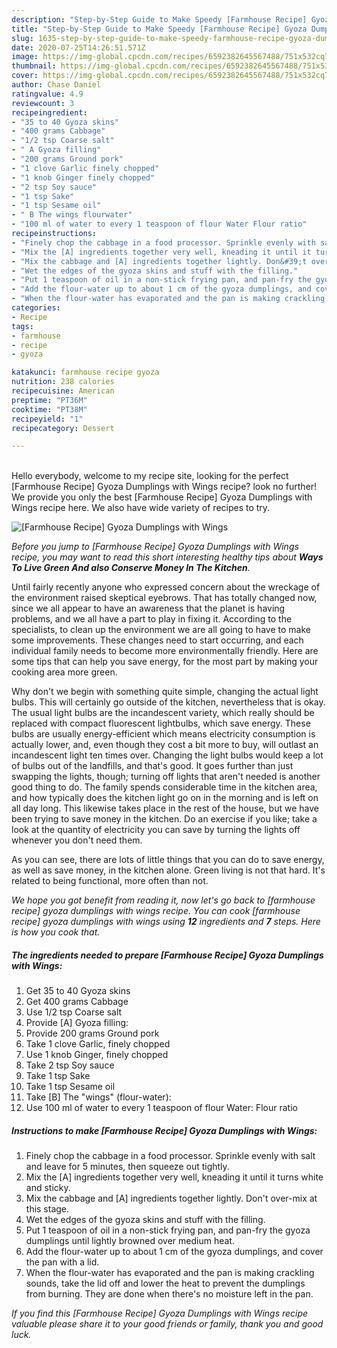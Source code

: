 ```yaml
---
description: "Step-by-Step Guide to Make Speedy [Farmhouse Recipe] Gyoza Dumplings with Wings"
title: "Step-by-Step Guide to Make Speedy [Farmhouse Recipe] Gyoza Dumplings with Wings"
slug: 1635-step-by-step-guide-to-make-speedy-farmhouse-recipe-gyoza-dumplings-with-wings
date: 2020-07-25T14:26:51.571Z
image: https://img-global.cpcdn.com/recipes/6592382645567488/751x532cq70/farmhouse-recipe-gyoza-dumplings-with-wings-recipe-main-photo.jpg
thumbnail: https://img-global.cpcdn.com/recipes/6592382645567488/751x532cq70/farmhouse-recipe-gyoza-dumplings-with-wings-recipe-main-photo.jpg
cover: https://img-global.cpcdn.com/recipes/6592382645567488/751x532cq70/farmhouse-recipe-gyoza-dumplings-with-wings-recipe-main-photo.jpg
author: Chase Daniel
ratingvalue: 4.9
reviewcount: 3
recipeingredient:
- "35 to 40 Gyoza skins"
- "400 grams Cabbage"
- "1/2 tsp Coarse salt"
- " A Gyoza filling"
- "200 grams Ground pork"
- "1 clove Garlic finely chopped"
- "1 knob Ginger finely chopped"
- "2 tsp Soy sauce"
- "1 tsp Sake"
- "1 tsp Sesame oil"
- " B The wings flourwater"
- "100 ml of water to every 1 teaspoon of flour Water Flour ratio"
recipeinstructions:
- "Finely chop the cabbage in a food processor. Sprinkle evenly with salt and leave for 5 minutes, then squeeze out tightly."
- "Mix the [A] ingredients together very well, kneading it until it turns white and sticky."
- "Mix the cabbage and [A] ingredients together lightly. Don&#39;t over-mix at this stage."
- "Wet the edges of the gyoza skins and stuff with the filling."
- "Put 1 teaspoon of oil in a non-stick frying pan, and pan-fry the gyoza dumplings until lightly browned over medium heat."
- "Add the flour-water up to about 1 cm of the gyoza dumplings, and cover the pan with a lid."
- "When the flour-water has evaporated and the pan is making crackling sounds, take the lid off and lower the heat to prevent the dumplings from burning. They are done when there&#39;s no moisture left in the pan."
categories:
- Recipe
tags:
- farmhouse
- recipe
- gyoza

katakunci: farmhouse recipe gyoza 
nutrition: 238 calories
recipecuisine: American
preptime: "PT36M"
cooktime: "PT38M"
recipeyield: "1"
recipecategory: Dessert

---
```

<br>
Hello everybody, welcome to my recipe site, looking for the perfect [Farmhouse Recipe] Gyoza Dumplings with Wings recipe? look no further! We provide you only the best [Farmhouse Recipe] Gyoza Dumplings with Wings recipe here. We also have wide variety of recipes to try.
<br>


![[Farmhouse Recipe] Gyoza Dumplings with Wings](https://img-global.cpcdn.com/recipes/6592382645567488/751x532cq70/farmhouse-recipe-gyoza-dumplings-with-wings-recipe-main-photo.jpg)

<i>Before you jump to [Farmhouse Recipe] Gyoza Dumplings with Wings recipe, you may want to read this short interesting healthy tips about 
<strong>Ways To Live Green And also Conserve Money In The Kitchen</strong>.</i>
</br>

Until fairly recently anyone who expressed concern about the wreckage of the environment raised skeptical eyebrows. That has totally changed now, since we all appear to have an awareness that the planet is having problems, and we all have a part to play in fixing it. According to the specialists, to clean up the environment we are all going to have to make some improvements. These changes need to start occurring, and each individual family needs to become more environmentally friendly. Here are some tips that can help you save energy, for the most part by making your cooking area more green.

Why don't we begin with something quite simple, changing the actual light bulbs. This will certainly go outside of the kitchen, nevertheless that is okay. The usual light bulbs are the incandescent variety, which really should be replaced with compact fluorescent lightbulbs, which save energy. These bulbs are usually energy-efficient which means electricity consumption is actually lower, and, even though they cost a bit more to buy, will outlast an incandescent light ten times over. Changing the light bulbs would keep a lot of bulbs out of the landfills, and that's good. It goes further than just swapping the lights, though; turning off lights that aren't needed is another good thing to do. The family spends considerable time in the kitchen area, and how typically does the kitchen light go on in the morning and is left on all day long. This likewise takes place in the rest of the house, but we have been trying to save money in the kitchen. Do an exercise if you like; take a look at the quantity of electricity you can save by turning the lights off whenever you don't need them.

As you can see, there are lots of little things that you can do to save energy, as well as save money, in the kitchen alone. Green living is not that hard. It's related to being functional, more often than not.


<i>We hope you got benefit from reading it, now let's go back to [farmhouse recipe] gyoza dumplings with wings recipe. You can cook [farmhouse recipe] gyoza dumplings with wings using <strong>12</strong> ingredients and <strong>7</strong> steps. Here is how you cook that.
</i>

##### The ingredients needed to prepare [Farmhouse Recipe] Gyoza Dumplings with Wings:

1. Get 35 to 40 Gyoza skins
1. Get 400 grams Cabbage
1. Use 1/2 tsp Coarse salt
1. Provide  [A] Gyoza filling:
1. Provide 200 grams Ground pork
1. Take 1 clove Garlic, finely chopped
1. Use 1 knob Ginger, finely chopped
1. Take 2 tsp Soy sauce
1. Take 1 tsp Sake
1. Take 1 tsp Sesame oil
1. Take  [B] The &#34;wings&#34; (flour-water):
1. Use 100 ml of water to every 1 teaspoon of flour Water: Flour ratio


##### Instructions to make [Farmhouse Recipe] Gyoza Dumplings with Wings:

1. Finely chop the cabbage in a food processor. Sprinkle evenly with salt and leave for 5 minutes, then squeeze out tightly.
1. Mix the [A] ingredients together very well, kneading it until it turns white and sticky.
1. Mix the cabbage and [A] ingredients together lightly. Don&#39;t over-mix at this stage.
1. Wet the edges of the gyoza skins and stuff with the filling.
1. Put 1 teaspoon of oil in a non-stick frying pan, and pan-fry the gyoza dumplings until lightly browned over medium heat.
1. Add the flour-water up to about 1 cm of the gyoza dumplings, and cover the pan with a lid.
1. When the flour-water has evaporated and the pan is making crackling sounds, take the lid off and lower the heat to prevent the dumplings from burning. They are done when there&#39;s no moisture left in the pan.


<i>If you find this [Farmhouse Recipe] Gyoza Dumplings with Wings recipe valuable please share it to your good friends or family, thank you and good luck.</i>

